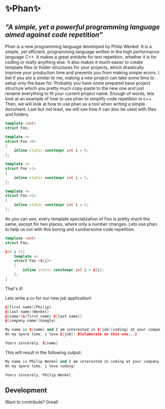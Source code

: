 # ✨Phan✨
## _"A simple, yet a powerful programming language aimed against code repetition"_



Phan is a new programming language developed by Philip Wenkel. It is a simple, yet efficient, programming language written in the high performance language C++. It makes a great antidote for text repetition, whether it is for coding or really anything else. It also makes it much easier to create template files or folder structures for your projects, which drastically improve your production time and prevents you from making simple errors. I bet if you are a similar to me, making a new project can take some time to setup only the base for. Probably you have some prepared base project structure which you pretty much copy-paste to the new one and just rename everything to fit your current project name. Enough of words, lets look at an example of how to use phan to simplify code repetition in c++. Then, we will look at how to use phan as a tool when writing a simple document. Last but not least, we will see how it can also be used with files and folders.

```c++
template <int>
struct Foo;

template <>
struct Foo <0>
{
    inline static constexpr int i = 0;  
};

template <>
struct Foo <1>
{
    inline static constexpr int i = 1;  
};

template <>
struct Foo <2>
{
    inline static constexpr int i = 2;  
};
```

As you can see, every template specialization of Foo is pretty much the same, except for two places, where only a number changes. Lets use phan to help us out with this boring and cumbersome code repetition.

```c++
template <int>
struct Foo;

$(0 i 3){
    template <>
    struct Foo <${i}>
    {
        inline static constexpr int i = ${i};  
    };
}
```

That's it!

Lets write a cv for our new job application!

```c++
@(first name){Philip}
@(last name){Wenkel}
@(name){${first name} ${last name}}
@(company name){Google}

My name is ${name} and I am interested in $(job){coding} at your company ${company name}.
On my spare time, i love ${job}! #{elaborate on this one...}

Yours sincerely, ${name}
```

This will result in the following output:

```c++
My name is Philip Wenkel and I am interested in coding at your company Google.
On my spare time, i love coding!

Yours sincerely, Philip Wenkel
```




<!--## Installation

Dillinger requires [Node.js](https://nodejs.org/) v10+ to run.

Install the dependencies and devDependencies and start the server.

```sh
cd dillinger
npm i
node app
```-->


## Development

Want to contribute? Great!






